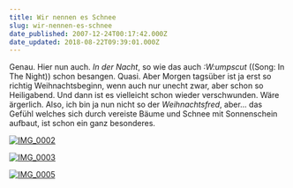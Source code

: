 ```yaml
---
title: Wir nennen es Schnee
slug: wir-nennen-es-schnee
date_published: 2007-12-24T00:17:42.000Z
date_updated: 2018-08-22T09:39:01.000Z
---
```


Genau. Hier nun auch. *In der Nacht*, so wie das auch *:W:umpscut* ((Song: In The Night)) schon besangen. Quasi. Aber Morgen tagsüber ist ja erst so richtig Weihnachtsbeginn, wenn auch nur unecht zwar, aber schon so Heiligabend. Und dann ist es vielleicht schon wieder verschwunden. Wäre ärgerlich. Also, ich bin ja nun nicht so der *Weihnachtsfred*, aber... das Gefühl welches sich durch vereiste Bäume und Schnee mit Sonnenschein aufbaut, ist schon ein ganz besonderes.

[![IMG_0002](//picdump.thafaker.de/2007/12/img-0002-thumb.jpg)](http://picdump.thafaker.de/2007/12/img-0002.jpg)

[![IMG_0003](//picdump.thafaker.de/2007/12/img-0003-thumb.jpg)](http://picdump.thafaker.de/2007/12/img-0003.jpg)

[![IMG_0005](//picdump.thafaker.de/2007/12/img-0005-thumb.jpg)](http://picdump.thafaker.de/2007/12/img-0005.jpg)
